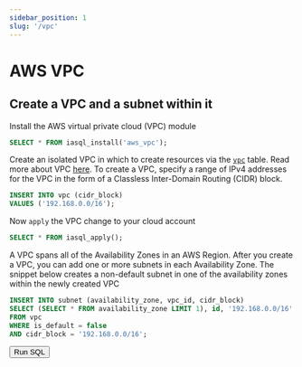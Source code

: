 ```yaml
---
sidebar_position: 1
slug: '/vpc'
---
```


# AWS VPC

## Create a VPC and a subnet within it

Install the AWS virtual private cloud (VPC) module

```sql
SELECT * FROM iasql_install('aws_vpc');
```

Create an isolated VPC in which to create resources via the [`vpc`](https://dbdocs.io/iasql/iasql?table=vpc&schema=public&view=table_structure) table. Read more about VPC [here](https://docs.aws.amazon.com/vpc/latest/userguide/configure-your-vpc.html). To create a VPC, specify a range of IPv4 addresses for the VPC in the form of a Classless Inter-Domain Routing (CIDR) block.

```sql
INSERT INTO vpc (cidr_block)
VALUES ('192.168.0.0/16');
```

Now `apply` the VPC change to your cloud account

```sql
SELECT * FROM iasql_apply();
```

A VPC spans all of the Availability Zones in an AWS Region. After you create a VPC, you can add one or more subnets in each Availability Zone. The snippet below creates a non-default subnet in one of the availability zones within the newly created VPC

```sql
INSERT INTO subnet (availability_zone, vpc_id, cidr_block)
SELECT (SELECT * FROM availability_zone LIMIT 1), id, '192.168.0.0/16'
FROM vpc
WHERE is_default = false
AND cidr_block = '192.168.0.0/16';
```

<!--- https://www.urlencoder.org/ -->
<a href='https://app.iasql.com/#/button/SELECT%20%2A%20FROM%20iasql_install%28%27aws_vpc%27%29%3B%0A%0AINSERT%20INTO%20vpc%20%28cidr_block%29%0AVALUES%20%28%27192.168.0.0%2F16%27%29%3B%0A%0ASELECT%20%2A%20FROM%20iasql_apply%28%29%3B%0A%0AINSERT%20INTO%20subnet%20%28availability_zone%2C%20vpc_id%2C%20cidr_block%29%0ASELECT%20%28select%20%2A%20from%20availability_zone%20limit%201%29%2C%20id%2C%20%27192.168.0.0%2F16%27%0AFROM%20vpc%0AWHERE%20is_default%20%3D%20false%0AAND%20cidr_block%20%3D%20%27192.168.0.0%2F16%27%3B%0A%0ASELECT%20%2A%20FROM%20iasql_apply%28%29%3B'>
<button
  className={"button button--primary button--lg margin-bottom--lg"}
>
Run SQL
</button>
</a>